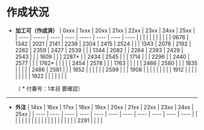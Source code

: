 # 作成状況

- **加工可（作成済）**
  | 0xxx | 1xxx  | 20xx | 21xx | 22xx  | 23xx | 24xx | 25xx |
  | ---- | ----- | ---- | ---- | ----- | ---- | ---- | ---- |
  |      |       |      |      |       |      |      |      |
  | 0676 | 1342  | 2021 | 2141 | 2238  | 2304 | 2415 | 2524 |
  |      | 1343  | 2078 | 2192 | 2282  | 2359 | 2427 | 2539 |
  |      | 1344  | 2082 |      | 2264  | 2393 | 2429 | 2543 |
  |      | 1609  |      |      | 2287* |      | 2434 | 2545 |
  |      | 1714  |      |      | 2296  |      | 2440 | 2577 |
  |      | 1762* |      |      |       |      | 2454 | 2578 |
  |      | 1763  |      |      |       |      | 2466 | 2580 |
  |      | 1835  |      |      |       |      | 2486 | 2581 |
  |      | 1852  |      |      |       |      |      | 2599 |
  |      | 1908  |      |      |       |      |      |      |
  |      | 1912  |      |      |       |      |      |      |
  |      | 1922  |      |      |       |      |      |      |

  （ * 付番号：1本目 要確認）

---

- **外注**
  | 14xx | 16xx | 17xx | 18xx | 19xx | 20xx | 21xx | 22xx | 23xx | 24xx | 25xx |
  | ---- | ---- | ---- | ---- | ---- | ---- | ---- | ---- | ---- | ---- | ---- |
  |      |      |      |      |      |      |      |      |      |      |      |
  |      |      |      |      |      |      |      | 2291 |      |      |      |
